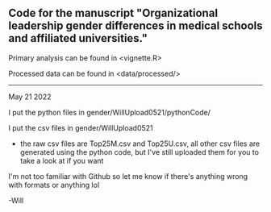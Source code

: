 ## Code for the manuscript "Organizational leadership gender differences in medical schools and affiliated universities."


Primary analysis can be found in <vignette.R>

Processed data can be found in <data/processed/>


---

May 21 2022

I put the python files in gender/WillUpload0521/pythonCode/

I put the csv files in gender/WillUpload0521

 - the raw csv files are Top25M.csv and Top25U.csv, all other csv files
 are generated using the python code, but I've still uploaded them for
 you to take a look at if you want
 
I'm not too familiar with Github so let me know if there's anything
wrong with formats or anything lol

-Will
